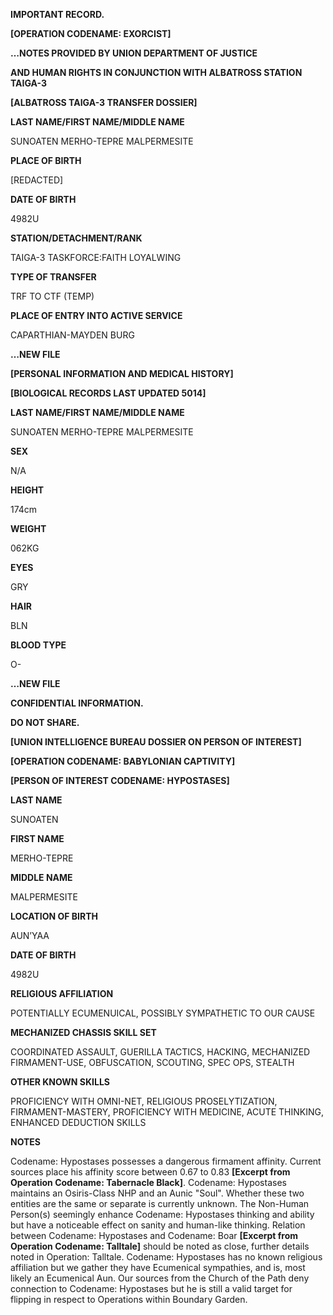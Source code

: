 **IMPORTANT RECORD.**

**[OPERATION CODENAME: EXORCIST]**

**…NOTES PROVIDED BY UNION DEPARTMENT OF JUSTICE**

**AND HUMAN RIGHTS IN CONJUNCTION WITH ALBATROSS STATION TAIGA-3**

**[ALBATROSS TAIGA-3 TRANSFER DOSSIER]**

**LAST NAME/FIRST NAME/MIDDLE NAME**

SUNOATEN MERHO-TEPRE MALPERMESITE

**PLACE OF BIRTH**

[REDACTED]

**DATE OF BIRTH**

4982U

**STATION/DETACHMENT/RANK**

TAIGA-3 TASKFORCE:FAITH LOYALWING

**TYPE OF TRANSFER**

TRF TO CTF (TEMP)

**PLACE OF ENTRY INTO ACTIVE SERVICE**

CAPARTHIAN-MAYDEN BURG

**…NEW FILE**

**[PERSONAL INFORMATION AND MEDICAL HISTORY]**

**[BIOLOGICAL RECORDS LAST UPDATED 5014]**

**LAST NAME/FIRST NAME/MIDDLE NAME**

SUNOATEN MERHO-TEPRE MALPERMESITE

**SEX**

N/A

**HEIGHT**

174cm

**WEIGHT**

062KG

**EYES**

GRY

**HAIR**

BLN

**BLOOD TYPE**

O-

**…NEW FILE**

**CONFIDENTIAL INFORMATION.**

**DO NOT SHARE.**

**[UNION INTELLIGENCE BUREAU DOSSIER ON PERSON OF INTEREST]**

**[OPERATION CODENAME: BABYLONIAN CAPTIVITY]**

**[PERSON OF INTEREST CODENAME: HYPOSTASES]**

**LAST NAME**

SUNOATEN

**FIRST NAME**

MERHO-TEPRE

**MIDDLE NAME**

MALPERMESITE

**LOCATION OF BIRTH**

AUN’YAA

**DATE OF BIRTH**

4982U

**RELIGIOUS AFFILIATION**

POTENTIALLY ECUMENUICAL, POSSIBLY SYMPATHETIC TO OUR CAUSE

**MECHANIZED CHASSIS SKILL SET**

COORDINATED ASSAULT, GUERILLA TACTICS, HACKING, MECHANIZED FIRMAMENT-USE, OBFUSCATION, SCOUTING, SPEC OPS,  STEALTH

**OTHER KNOWN SKILLS**

PROFICIENCY WITH OMNI-NET, RELIGIOUS PROSELYTIZATION, FIRMAMENT-MASTERY, PROFICIENCY WITH MEDICINE, ACUTE THINKING, ENHANCED DEDUCTION SKILLS

**NOTES**

Codename: Hypostases possesses a dangerous firmament affinity. Current sources place his affinity score between 0.67 to 0.83 **[Excerpt from Operation Codename: Tabernacle Black]**. Codename: Hypostases maintains an Osiris-Class NHP and an Aunic "Soul". Whether these two entities are the same or separate is currently unknown. The Non-Human Person(s) seemingly enhance Codename: Hypostases thinking and ability but have a noticeable effect on sanity and human-like thinking. Relation between Codename: Hypostases and Codename: Boar **[Excerpt from Operation Codename: Talltale]** should be noted as close, further details noted in Operation: Talltale. Codename: Hypostases has no known religious affiliation but we gather they have Ecumenical sympathies, and is, most likely an Ecumenical Aun. Our sources from the Church of the Path deny connection to Codename: Hypostases but he is still a valid target for flipping in respect to Operations within Boundary Garden.
